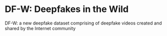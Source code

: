 # DF-W: Deepfakes in the Wild
DF-W: a new deepfake dataset comprising of deepfake videos created and shared by the Internet community
